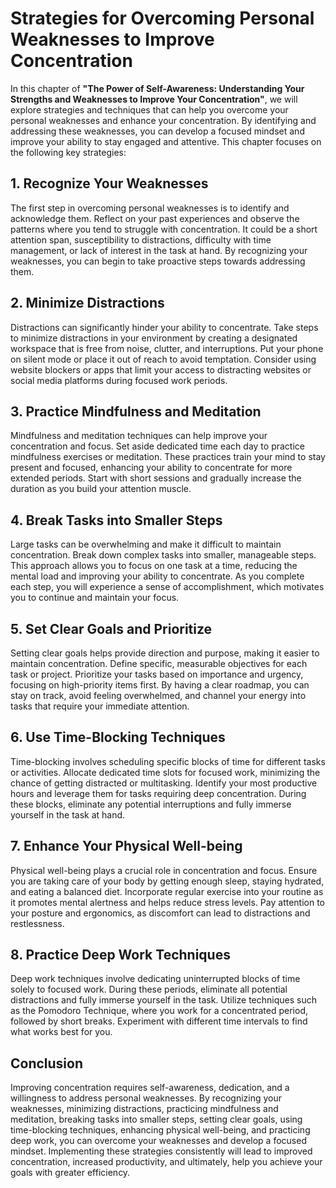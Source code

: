 Strategies for Overcoming Personal Weaknesses to Improve Concentration
===============================================================================

In this chapter of **"The Power of Self-Awareness: Understanding Your Strengths and Weaknesses to Improve Your Concentration"**, we will explore strategies and techniques that can help you overcome your personal weaknesses and enhance your concentration. By identifying and addressing these weaknesses, you can develop a focused mindset and improve your ability to stay engaged and attentive. This chapter focuses on the following key strategies:

**1. Recognize Your Weaknesses**
--------------------------------

The first step in overcoming personal weaknesses is to identify and acknowledge them. Reflect on your past experiences and observe the patterns where you tend to struggle with concentration. It could be a short attention span, susceptibility to distractions, difficulty with time management, or lack of interest in the task at hand. By recognizing your weaknesses, you can begin to take proactive steps towards addressing them.

**2. Minimize Distractions**
----------------------------

Distractions can significantly hinder your ability to concentrate. Take steps to minimize distractions in your environment by creating a designated workspace that is free from noise, clutter, and interruptions. Put your phone on silent mode or place it out of reach to avoid temptation. Consider using website blockers or apps that limit your access to distracting websites or social media platforms during focused work periods.

**3. Practice Mindfulness and Meditation**
------------------------------------------

Mindfulness and meditation techniques can help improve your concentration and focus. Set aside dedicated time each day to practice mindfulness exercises or meditation. These practices train your mind to stay present and focused, enhancing your ability to concentrate for more extended periods. Start with short sessions and gradually increase the duration as you build your attention muscle.

**4. Break Tasks into Smaller Steps**
-------------------------------------

Large tasks can be overwhelming and make it difficult to maintain concentration. Break down complex tasks into smaller, manageable steps. This approach allows you to focus on one task at a time, reducing the mental load and improving your ability to concentrate. As you complete each step, you will experience a sense of accomplishment, which motivates you to continue and maintain your focus.

**5. Set Clear Goals and Prioritize**
-------------------------------------

Setting clear goals helps provide direction and purpose, making it easier to maintain concentration. Define specific, measurable objectives for each task or project. Prioritize your tasks based on importance and urgency, focusing on high-priority items first. By having a clear roadmap, you can stay on track, avoid feeling overwhelmed, and channel your energy into tasks that require your immediate attention.

**6. Use Time-Blocking Techniques**
-----------------------------------

Time-blocking involves scheduling specific blocks of time for different tasks or activities. Allocate dedicated time slots for focused work, minimizing the chance of getting distracted or multitasking. Identify your most productive hours and leverage them for tasks requiring deep concentration. During these blocks, eliminate any potential interruptions and fully immerse yourself in the task at hand.

**7. Enhance Your Physical Well-being**
---------------------------------------

Physical well-being plays a crucial role in concentration and focus. Ensure you are taking care of your body by getting enough sleep, staying hydrated, and eating a balanced diet. Incorporate regular exercise into your routine as it promotes mental alertness and helps reduce stress levels. Pay attention to your posture and ergonomics, as discomfort can lead to distractions and restlessness.

**8. Practice Deep Work Techniques**
------------------------------------

Deep work techniques involve dedicating uninterrupted blocks of time solely to focused work. During these periods, eliminate all potential distractions and fully immerse yourself in the task. Utilize techniques such as the Pomodoro Technique, where you work for a concentrated period, followed by short breaks. Experiment with different time intervals to find what works best for you.

Conclusion
----------

Improving concentration requires self-awareness, dedication, and a willingness to address personal weaknesses. By recognizing your weaknesses, minimizing distractions, practicing mindfulness and meditation, breaking tasks into smaller steps, setting clear goals, using time-blocking techniques, enhancing physical well-being, and practicing deep work, you can overcome your weaknesses and develop a focused mindset. Implementing these strategies consistently will lead to improved concentration, increased productivity, and ultimately, help you achieve your goals with greater efficiency.

